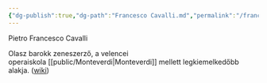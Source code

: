 ```yaml
---
{"dg-publish":true,"dg-path":"Francesco Cavalli.md","permalink":"/francesco-cavalli/"}
---
```


Pietro Francesco Cavalli

Olasz barokk zeneszerző, a velencei operaiskola [[public/Monteverdi\|Monteverdi]] mellett legkiemelkedőbb alakja. ([wiki](https://www.wikiwand.com/hu/Francesco_Cavalli))